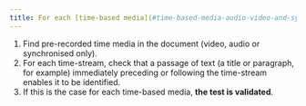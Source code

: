 ```yaml
---
title: For each [time-based media](#time-based-media-audio-video-and-synchronised) only sound, only video or synchronised, does the adjacent textual content clearly identify the [time-based media](#time-based-media-audio-video-and-synchronised) (excluding special cases)?
---
```


1. Find pre-recorded time media in the document (video, audio or synchronised only).
2. For each time-stream, check that a passage of text (a title or paragraph, for example) immediately preceding or following the time-stream enables it to be identified.
3. If this is the case for each time-based media, **the test is validated**.
